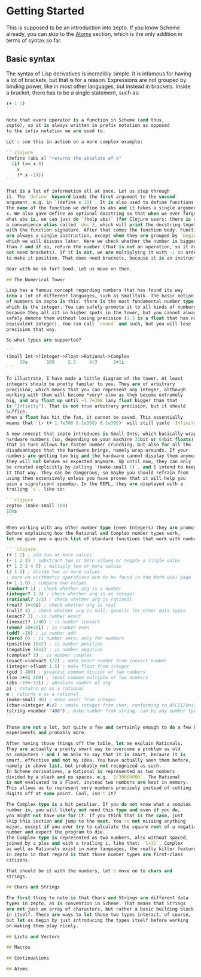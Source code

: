 # Getting Started

This is supposed to be an introduction into zepto.
If you know Scheme already, you can skip to the 
[Atoms](#atoms) section, which is the only addition 
in terms of syntax so far.

## Basic syntax

The syntax of Lisp derivatives is incredibly simple.
It is infamous for having a lot of brackets, but that
is for a reason. Expressions are not grouped by binding
power, like in most other languages, but instead in 
brackets. Inside a bracket, there has to be a single
statement, such as:

````clojure
(+ 1 1)
```

Note that everx operator is a function in Scheme (and thus,
zepto), so it is always written in prefix notation as opposed
to the infix notation we are used to.

Let's see this in action on a more complex example:

```clojure
(define (abs x) "returns the absolute of x"
  (if (>= x 0)
    x
    (* x -1)))
```

That is a lot of information all at once. Let us step through
it. The `define` keyword binds the first argument to the second
argument, e.g. in `(define x 10)`. It is also used to define functions.
The name of the function we define is abs and it takes a single argument
x. We also gave define an optional docstring so that when we ever forget
what abs is, we can just do `(help abs)` (for Clojure users: there is also
a convenience alias called `doc`), which will print the docstring together
with the function signature. After that comes the function body. Functions
are always a single instruction, except when they are grouped by `begin`,
which we will discuss later. Here we check whether the number is bigger
than 0 and if so, return the number (that is not an operation, so it does
not need brackets). If it is not, we are multiplying it with -1 in order
to make it positive. That does need brackets, because it is an instruction.

Bear with me so far? Good. Let us move on then.

## The Numerical Tower

Lisp has a famous concept regarding numbers that has found its way
into a lot of different languages, such as Smalltalk. The basic notion
of numbers in zepto is this: there is the most fundamental number type,
which is the integer. You can safely promote it to all kinds of numbers,
because they all sit in higher spots in the tower, but you cannot always
safely demote them without losing precision (1.3 is a float that has no
equivalent integer). You can call `round` and such, but you will lose
precision that way.

So what types are supported?

```
(Small Int->)Integer->Float->Rational->Complex
     10s       100     2.3     4/3      1+1i
```

To illustrate, I have made a little diagram of the tower. At least
integers should be pretty familar to you. They are of arbitrary
precision, which means that you can represent any integer, although
working with them will become *very* slow as they become extremely
big, and any float up until ~1.7e308 (any float bigger than that
is "Infinity"). That is not true arbitrary precision, but it should
suffice.
When a float has hit the fan, it cannot be saved. This essentially 
means that `(- (+ 1.7e308 0.1e308) 0.1e308)` will still yield `Infinity`.

A new concept that zepto introduces is Small Ints, which basically wrap
hardware numbers (so, depending on your machine 32bit or 64bit floats).
That in turn allows for faster number crunching, but also for all the
disadvantages that the hardware brings, namely wrap-arounds. If your
numbers are getting too big and the hardware cannot display them anymore,
they will not behave as expected anymore. Up until now, they can only
be created explicitly by calling `(make-small 1)`, and I intend to keep
it that way. They can be dangerous, so maybe you should refrain from
using them extensively unless you have proven that it will help you
gain a significant speedup. In the REPL, they are displayed with a
trailing `s`, like so:

```clojure
zepto> (make-small 100)
100s
```

When working with any other number type (even Integers) they are promoted.
Before explaining how the Rational and Complex number types work,
let me give you a quick list of standard functions that work with numbers:

````clojure
(+ 1 2) ; add two or more values
(- 1 2 3) ; substract two or more values or negate a single value
(* 1 2 3 4 5) ; multiply two or more values
(/ 1 2) ; divide two or more values
; more on arithmetic operations are to be found in the Math wiki page
(= 1 1.0) ; compare two values
(number? 1) ; check whether arg is a number
(integer? 1.3) ; check whether arg is an integer
(rational? 1/3) ; check whether arg is rational
(real? 1+40i) ; check whether arg is real
(null? 4) ; check whether arg is null; generic for other data types
(exact? 3) ; is number exact
(inexact? 1/40) ; is number inexact
(even? 20+20i) ; is number even
(odd? -20) ; is number odd
(zero? 0) ; is number zero; only for numbers
(positive 10e2) ; is number positive
(negative 10e2) ; is number negative
(complex? 1) ; is number complex
(exact->inexact 1/2) ; make exact number from inexact number
(integer->float 1.5) ; make float from integer
(gcd 1 400) ; greatest common divisor of two numbers
(lcm 1+0i 400) ; least common multiple of two numbers
(abs -19+-12i) ; absolute number of arg
pi ; returns pi as a rational
e ; returns e as a rational
(make-small 40) ; make small from integer
(char->integer #\Λ) ; smake integer from char, conforming to ASCII/Unicode; this is a captial lambda, by the way
(string->number "400") ; make number from string, can be any number type except small
```

Those are not a lot, but quite a few and certainly enough to do a few basic
experiments and probably more.

After having those things off the table, let me explain Rationals.
They are actually a pretty smart way to overcome a problem as old
as computers - and I am able to say that it is smart, because it is
smart, effective and not my idea. You have actually seen them before,
namely in above list, but probably not recognized as such.
In Scheme derivatives, a Rational is represented as two numbers
divided by a slash and no spaces, e.g. `1/30000000`. The Rational
is not evaluated to a Float, instead two numbers are kept in memory.
This allows us to represent very numbers precisely instead of cutting
digits off at some point. Cool, isn't it?

The Complex type is a bit peculiar. If you do not know what a complex
number is, you will likely not need this type and even if you do,
you might not have use for it. If you think that is the case, just
skip this section and jump to the next. You're not missing anything
major, except if you ever try to calculate the square root of a negative
number and expect the program to die.
The Complex type is represented as two numbers, also without spaced,
joined by a plus and with a trailing i, like that: `1+1i`. Complex
as well as Rationals exist in many languages, the really killer feature
in zepto in that regard is that those number types are first-class
citizens.

That should be it with the numbers, let's move on to chars and
strings.

## Chars and Strings

The first thing to note is that Chars and Strings are different data
types in zepto, as is convention in Scheme. That means that Strings
are not just an array of characters, but rather a basic building block
in itself. There are ways to let those two types interact, of course,
but let us begin by just introducing the types itself before working
on making them play nicely.

## Lists and Vectors

## Macros

## Continuations

## Atoms
